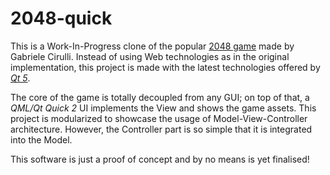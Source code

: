 2048-quick
==========

This is a Work-In-Progress clone of the popular [2048 game](http://gabrielecirulli.github.io/2048/) made by Gabriele Cirulli. Instead of using Web technologies as in the original implementation, this project is made with the latest technologies offered by *[Qt 5](http://qt-project.org/)*.

The core of the game is totally decoupled from any GUI; on top of that, a *QML/Qt Quick 2* UI implements the View and shows the game assets. This project is modularized to showcase the usage of Model-View-Controller architecture. However, the Controller part is so simple that it is integrated into the Model.

This software is just a proof of concept and by no means is yet finalised!
